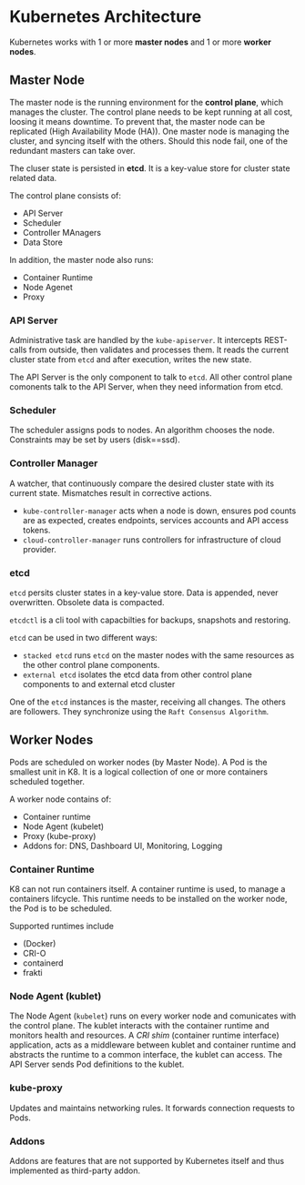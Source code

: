# Kubernetes Architecture

Kubernetes works with 1 or more **master nodes** and 1 or more **worker nodes**.

## Master Node

The master node is the running environment for the **control plane**, which manages the cluster.
The control plane needs to be kept running at all cost, loosing it means downtime.
To prevent that, the master node can be replicated (High Availability Mode (HA)).
One master node is managing the cluster, and syncing itself with the others.
Should this node fail, one of the redundant masters can take over.

The cluser state is persisted in **etcd**.
It is a key-value store for cluster state related data.

The control plane consists of:

- API Server
- Scheduler
- Controller MAnagers
- Data Store

In addition, the master node also runs:

- Container Runtime
- Node Agenet
- Proxy

### API Server

Administrative task are handled by the `kube-apiserver`.
It intercepts REST-calls from outside, then validates and processes them.
It reads the current cluster state from `etcd` and after execution, writes the new state.

The API Server is the only component to talk to `etcd`.
All other control plane comonents talk to the API Server, when they need information from etcd.

### Scheduler

The scheduler assigns pods to nodes.
An algorithm chooses the node.
Constraints may be set by users (disk==ssd).

### Controller Manager

A watcher, that continuously compare the desired cluster state with its current state.
Mismatches result in corrective actions.

- `kube-controller-manager` acts when a node is down, ensures pod counts are as expected, creates endpoints, services accounts and API access tokens.
- `cloud-controller-manager` runs controllers for infrastructure of cloud provider.

### etcd

`etcd` persits cluster states in a key-value store.
Data is appended, never overwritten.
Obsolete data is compacted.

`etcdctl` is a cli tool with capacbilties for backups, snapshots and restoring.

`etcd` can be used in two different ways:

- `stacked etcd` runs `etcd` on the master nodes with the same resources as the other control plane components.
- `external etcd` isolates the etcd data from other control plane components to and external etcd cluster

One of the `etcd` instances is the master, receiving all changes.
The others are followers.
They synchronize using the `Raft Consensus Algorithm`.

## Worker Nodes

Pods are scheduled on worker nodes (by Master Node).
A Pod is the smallest unit in K8.
It is a logical collection of one or more containers scheduled together.

A worker node contains of:

- Container runtime
- Node Agent (kubelet)
- Proxy (kube-proxy)
- Addons for: DNS, Dashboard UI, Monitoring, Logging

### Container Runtime

K8 can not run containers itself.
A container runtime is used, to manage a containers lifcycle.
This runtime needs to be installed on the worker node, the Pod is to be scheduled.

Supported runtimes include

- (Docker)
- CRI-O
- containerd
- frakti

### Node Agent (kublet)

The Node Agent (`kubelet`) runs on every worker node and comunicates with the control plane.
The kublet interacts with the container runtime and monitors health and resources.
A *CRI shim* (container runtime interface) application, acts as a middleware between kublet and container runtime and abstracts the runtime to a common interface, the kublet can access.
The API Server sends Pod definitions to the kublet.

### kube-proxy

Updates and maintains networking rules.
It forwards connection requests to Pods.

### Addons

Addons are features that are not supported by Kubernetes itself and thus implemented as third-party addon.

